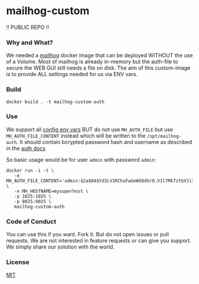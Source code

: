 # mailhog-custom

:bangbang: PUBLIC REPO :bangbang:

### Why and What?

We needed a [mailhog](https://github.com/mailhog/MailHog) docker image that can be deployed WITHOUT the use of a Volume.
Most of mailhog is already in-memory but the auth-file to secure the WEB GUI still needs a
file on disk. The aim of this custom-image is to provide ALL settings needed for us
via ENV vars.

### Build

```
docker build . -t mailhog-custom-auth
```

### Use

We support all [config env vars](https://github.com/mailhog/MailHog/blob/master/docs/CONFIG.md) BUT do not use `MH_AUTH_FILE` but use `MH_AUTH_FILE_CONTENT` instead which will be written to the `/opt/mailhog-auth`. It should contain bcrypted password hash and username as described in the [auth docs](https://github.com/mailhog/MailHog/blob/master/docs/Auth.md)

So basic usage would be for user `admin` with password `admin`:

```
docker run -i -t \
   -e MH_AUTH_FILE_CONTENT='admin:$2a$04$Yd3LV1RChuFwGeWS8dGrO.V1l7MkTztbVJi3vB7LKFD.gVxhkpdAq' \
   -e MH_HOSTNAME=mysuperhost \
   -p 1025:1025 \
   -p 8025:8025 \
   mailhog-custom-auth
```

### Code of Conduct

You can use this if you want. Fork it. But do not open issues or pull requests. We are not interested
in feature requests or can give you support. We simply share our solution with the world.

### License

[MIT](./LICENSE)
